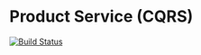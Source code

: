 # Product Service (CQRS)

[![Build Status](https://travis-ci.org/service-examples/spring-cqrs-example.svg?branch=master)](https://travis-ci.org/service-examples/spring-cqrs-example)

